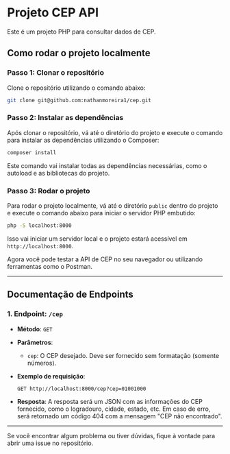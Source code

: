 # Projeto CEP API

Este é um projeto PHP para consultar dados de CEP.

## Como rodar o projeto localmente

### Passo 1: Clonar o repositório

Clone o repositório utilizando o comando abaixo:

```bash
git clone git@github.com:nathanmoreira1/cep.git
```

### Passo 2: Instalar as dependências

Após clonar o repositório, vá até o diretório do projeto e execute o comando para instalar as dependências utilizando o Composer:

```bash
composer install
```

Este comando vai instalar todas as dependências necessárias, como o autoload e as bibliotecas do projeto.

### Passo 3: Rodar o projeto

Para rodar o projeto localmente, vá até o diretório `public` dentro do projeto e execute o comando abaixo para iniciar o servidor PHP embutido:

```bash
php -S localhost:8000
```

Isso vai iniciar um servidor local e o projeto estará acessível em `http://localhost:8000`.

Agora você pode testar a API de CEP no seu navegador ou utilizando ferramentas como o Postman.

---

## Documentação de Endpoints

### 1. Endpoint: `/cep`

- **Método**: `GET`
- **Parâmetros**:
  - `cep`: O CEP desejado. Deve ser fornecido sem formatação (somente números).

- **Exemplo de requisição**:

  `GET http://localhost:8000/cep?cep=01001000`

- **Resposta**:
  A resposta será um JSON com as informações do CEP fornecido, como o logradouro, cidade, estado, etc. Em caso de erro, será retornado um código 404 com a mensagem "CEP não encontrado".

---

Se você encontrar algum problema ou tiver dúvidas, fique à vontade para abrir uma issue no repositório.
